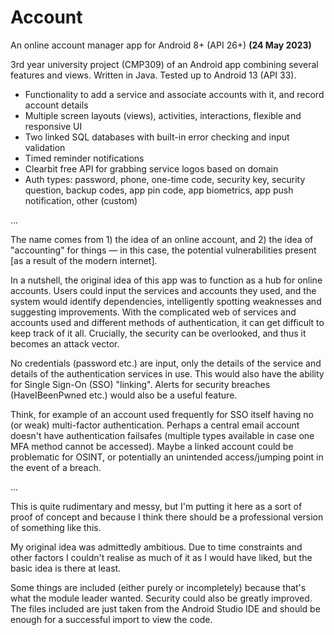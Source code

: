# Account
An online account manager app for Android 8+ (API 26+)
**(24 May 2023)**

3rd year university project (CMP309) of an Android app combining several features and views. Written in Java. Tested up to Android 13 (API 33).

- Functionality to add a service and associate accounts with it, and record account details
- Multiple screen layouts (views), activities, interactions, flexible and responsive UI
- Two linked SQL databases with built-in error checking and input validation
- Timed reminder notifications
- Clearbit free API for grabbing service logos based on domain
- Auth types: password, phone, one-time code, security key, security question, backup codes, app pin code, app biometrics, app push notification, other (custom)

...
  
The name comes from 1) the idea of an online account, and 2) the idea of "accounting" for things — in this case, the potential vulnerabilities present [as a result of the modern internet].

In a nutshell, the original idea of this app was to function as a hub for online accounts. Users could input the services and accounts they used, and the system would identify dependencies, intelligently spotting weaknesses and suggesting improvements. With the complicated web of services and accounts used and different methods of authentication, it can get difficult to keep track of it all. Crucially, the security can be overlooked, and thus it becomes an attack vector.

No credentials (password etc.) are input, only the details of the service and details of the authentication services in use. This would also have the ability for Single Sign-On (SSO) "linking". Alerts for security breaches (HaveIBeenPwned etc.) would also be a useful feature.

Think, for example of an account used frequently for SSO itself having no (or weak) multi-factor authentication. Perhaps a central email account doesn't have authentication failsafes (multiple types available in case one MFA method cannot be accessed). Maybe a linked account could be problematic for OSINT, or potentially an unintended access/jumping point in the event of a breach.

...

This is quite rudimentary and messy, but I'm putting it here as a sort of proof of concept and because I think there should be a professional version of something like this.

My original idea was admittedly ambitious. Due to time constraints and other factors I couldn't realise as much of it as I would have liked, but the basic idea is there at least.

Some things are included (either purely or incompletely) because that's what the module leader wanted. Security could also be greatly improved. The files included are just taken from the Android Studio IDE and should be enough for a successful import to view the code.
